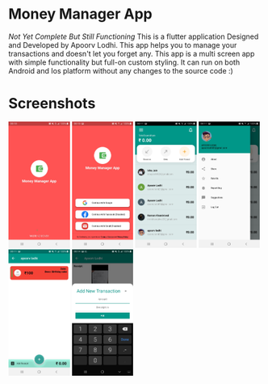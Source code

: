 
# Money Manager App
*Not Yet Complete But Still Functioning*
This is a flutter application Designed and Developed by Apoorv Lodhi.
This app helps you to manage your transactions and doesn't let you forget any.
This app is a multi screen app with simple functionality but full-on custom styling.
It can run on both Android and Ios platform without any changes to the source code :)
# Screenshots
  <img src="https://raw.githubusercontent.com/apoorvlodhi-io/money_manager_app/master/Screenshots/splash_screen.jpeg" height="250">
  <img src="https://raw.githubusercontent.com/apoorvlodhi-io/money_manager_app/master/Screenshots/login_page.jpeg" height="250">
  <img src="https://raw.githubusercontent.com/apoorvlodhi-io/money_manager_app/master/Screenshots/home_page.jpeg" height="250">
  <img src="https://raw.githubusercontent.com/apoorvlodhi-io/money_manager_app/master/Screenshots/Drawer.jpeg" height="250">
  <img src="https://raw.githubusercontent.com/apoorvlodhi-io/money_manager_app/master/Screenshots/chat _screen.jpeg" height="250">
  <img src="https://raw.githubusercontent.com/apoorvlodhi-io/money_manager_app/master/Screenshots/bottom_sheet.jpeg" height="250">

